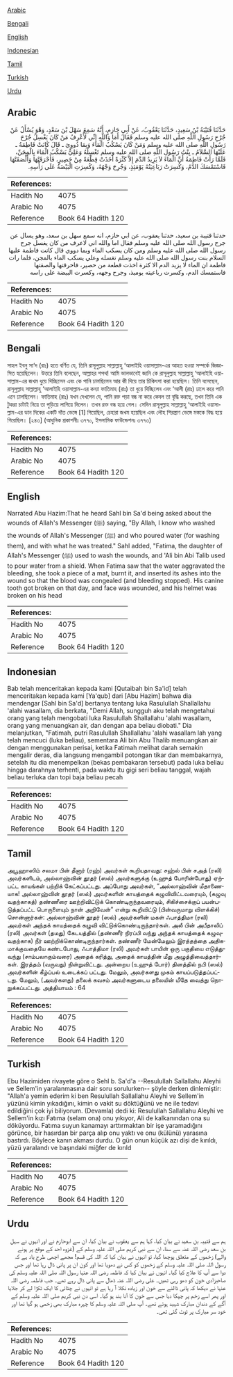 [Arabic](#arabic)

[Bengali](#bengali)

[English](#english)

[Indonesian](#indonesian)

[Tamil](#tamil)

[Turkish](#turkish)

[Urdu](#urdu)

## Arabic


<div dir="rtl" lang="ar" style={{fontSize:'larger',backgroundColor:'#f8f9fa',padding:20}}>
حَدَّثَنَا قُتَيْبَةُ بْنُ سَعِيدٍ، حَدَّثَنَا يَعْقُوبُ، عَنْ أَبِي حَازِمٍ، أَنَّهُ سَمِعَ سَهْلَ بْنَ سَعْدٍ، وَهْوَ يُسْأَلُ عَنْ جُرْحِ رَسُولِ اللَّهِ صلى الله عليه وسلم فَقَالَ أَمَا وَاللَّهِ إِنِّي لأَعْرِفُ مَنْ كَانَ يَغْسِلُ جُرْحَ رَسُولِ اللَّهِ صلى الله عليه وسلم وَمَنْ كَانَ يَسْكُبُ الْمَاءَ وَبِمَا دُووِيَ ـ قَالَ كَانَتْ فَاطِمَةُ ـ عَلَيْهَا السَّلاَمُ ـ بِنْتُ رَسُولِ اللَّهِ صلى الله عليه وسلم تَغْسِلُهُ وَعَلِيٌّ يَسْكُبُ الْمَاءَ بِالْمِجَنِّ، فَلَمَّا رَأَتْ فَاطِمَةُ أَنَّ الْمَاءَ لاَ يَزِيدُ الدَّمَ إِلاَّ كَثْرَةً أَخَذَتْ قِطْعَةً مِنْ حَصِيرٍ، فَأَحْرَقَتْهَا وَأَلْصَقَتْهَا فَاسْتَمْسَكَ الدَّمُ، وَكُسِرَتْ رَبَاعِيَتُهُ يَوْمَئِذٍ، وَجُرِحَ وَجْهُهُ، وَكُسِرَتِ الْبَيْضَةُ عَلَى رَأْسِهِ‏.‏
</div>
<div style={{backgroundColor:'#f8f9fa',padding:20, marginBottom: 10}}><table> <thead> <tr> <th>References:</th> <th></th> </tr> </thead> <tbody><tr><td>Hadith No</td><td>4075</td></tr><tr><td>Arabic No</td><td>4075</td></tr><tr><td>Reference</td><td>Book 64 Hadith 120</td></tr></tbody></table></div>


<div dir="rtl" lang="ar" style={{fontSize:'larger',backgroundColor:'#f8f9fa',padding:20}}>
حدثنا قتيبة بن سعيد، حدثنا يعقوب، عن ابي حازم، انه سمع سهل بن سعد، وهو يسال عن جرح رسول الله صلى الله عليه وسلم فقال اما والله اني لاعرف من كان يغسل جرح رسول الله صلى الله عليه وسلم ومن كان يسكب الماء وبما دووي قال كانت فاطمة عليها السلام بنت رسول الله صلى الله عليه وسلم تغسله وعلي يسكب الماء بالمجن، فلما رات فاطمة ان الماء لا يزيد الدم الا كثرة اخذت قطعة من حصير، فاحرقتها والصقتها فاستمسك الدم، وكسرت رباعيته يوميذ، وجرح وجهه، وكسرت البيضة على راسه
</div>
<div style={{backgroundColor:'#f8f9fa',padding:20, marginBottom: 10}}><table> <thead> <tr> <th>References:</th> <th></th> </tr> </thead> <tbody><tr><td>Hadith No</td><td>4075</td></tr><tr><td>Arabic No</td><td>4075</td></tr><tr><td>Reference</td><td>Book 64 Hadith 120</td></tr></tbody></table></div>

## Bengali


<div dir="ltr" lang="bn" style={{fontSize:'larger',backgroundColor:'#f8f9fa',padding:20}}>
সাহল ইবনু সা‘দ (রাঃ) হতে বর্ণিত যে, তিনি রাসূলুল্লাহ সাল্লাল্লাহু ‘আলাইহি ওয়াসাল্লাম-এর আহত হওয়া সম্পর্কে জিজ্ঞাসিত হয়েছিলেন। উত্তরে তিনি বলেছেন, আল্লাহর শপথ! আমি ভালভাবেই জানি কে রাসূলুল্লাহ সাল্লাল্লাহু ‘আলাইহি ওয়াসাল্লাম-এর জখম ধুয়ে দিচ্ছিলেন এবং কে পানি ঢালছিলেন আর কী দিয়ে তার চিকিৎসা করা হয়েছিল। তিনি বলেছেন, রাসূলুল্লাহ সাল্লাল্লাহু ‘আলাইহি ওয়াসাল্লাম-এর কন্যা ফাতিমাহ (রাঃ) তা ধুয়ে দিচ্ছিলেন এবং ‘আলী (রাঃ) ঢালে করে পানি এনে ঢালছিলেন। ফাতিমাহ (রাঃ) যখন দেখলেন যে, পানি রক্ত পড়া বন্ধ না করে কেবল তা বৃদ্ধি করছে, তখন তিনি এক টুকরা চাটাই নিয়ে তা পুড়িয়ে লাগিয়ে দিলেন। তখন রক্ত বন্ধ হয়ে গেল। সেদিন রাসূলুল্লাহ সাল্লাল্লাহু ‘আলাইহি ওয়াসাল্লাম-এর ডান দিকের একটি দাঁত ভেঙ্গে [1] গিয়েছিল, চেহারা জখম হয়েছিল এবং লৌহ শিরস্ত্রাণ ভেঙ্গে মস্তকে বিদ্ধ হয়ে গিয়েছিল। [২৪৩] (আধুনিক প্রকাশনীঃ ৩৭৭০, ইসলামিক ফাউন্ডেশনঃ ৩৭৭৩)
</div>
<div style={{backgroundColor:'#f8f9fa',padding:20, marginBottom: 10}}><table> <thead> <tr> <th>References:</th> <th></th> </tr> </thead> <tbody><tr><td>Hadith No</td><td>4075</td></tr><tr><td>Arabic No</td><td>4075</td></tr><tr><td>Reference</td><td>Book 64 Hadith 120</td></tr></tbody></table></div>

## English


<div dir="ltr" lang="en" style={{fontSize:'larger',backgroundColor:'#f8f9fa',padding:20}}>
Narrated Abu Hazim:That he heard Sahl bin Sa'd being asked about the wounds of Allah's Messenger (ﷺ) saying, "By Allah, I know who washed the wounds of Allah's Messenger (ﷺ) and who poured water (for washing them), and with what he was treated." Sahl added, "Fatima, the daughter of Allah's Messenger (ﷺ) used to wash the wounds, and 'Ali bin Abi Talib used to pour water from a shield. When Fatima saw that the water aggravated the bleeding, she took a piece of a mat, burnt it, and inserted its ashes into the wound so that the blood was congealed (and bleeding stopped). His canine tooth got broken on that day, and face was wounded, and his helmet was broken on his head
</div>
<div style={{backgroundColor:'#f8f9fa',padding:20, marginBottom: 10}}><table> <thead> <tr> <th>References:</th> <th></th> </tr> </thead> <tbody><tr><td>Hadith No</td><td>4075</td></tr><tr><td>Arabic No</td><td>4075</td></tr><tr><td>Reference</td><td>Book 64 Hadith 120</td></tr></tbody></table></div>

## Indonesian


<div dir="ltr" lang="id" style={{fontSize:'larger',backgroundColor:'#f8f9fa',padding:20}}>
Bab telah menceritakan kepada kami [Qutaibah bin Sa'id] telah menceritakan kepada kami [Ya'qub] dari [Abu Hazim] bahwa dia mendengar [Sahl bin Sa'd] bertanya tentang luka Rasulullah Shallallahu 'alahi wasallam, dia berkata, "Demi Allah, sungguh aku telah mengetahui orang yang telah mengobati luka Rasulullah Shallallahu 'alahi wasallam, orang yang menuangkan air, dan dengan apa beliau diobati." Dia melanjutkan, "Fatimah, putri Rasulullah Shallallahu 'alahi wasallam lah yang telah mencuci (luka beliau), sementara Ali bin Abu Thalib menuangkan air dengan menggunakan perisai, ketika Fatimah melihat darah semakin mengalir deras, dia langsung mengambil potongan tikar dan membakarnya, setelah itu dia menempelkan (bekas pembakaran tersebut) pada luka beliau hingga darahnya terhenti, pada waktu itu gigi seri beliau tanggal, wajah beliau terluka dan topi baja beliau pecah
</div>
<div style={{backgroundColor:'#f8f9fa',padding:20, marginBottom: 10}}><table> <thead> <tr> <th>References:</th> <th></th> </tr> </thead> <tbody><tr><td>Hadith No</td><td>4075</td></tr><tr><td>Arabic No</td><td>4075</td></tr><tr><td>Reference</td><td>Book 64 Hadith 120</td></tr></tbody></table></div>

## Tamil


<div dir="ltr" lang="ta" style={{fontSize:'larger',backgroundColor:'#f8f9fa',padding:20}}>
அபூஹாஸிம் சலமா பின் தீனார் (ரஹ்) அவர்கள் கூறியதாவது: சஹ்ல் பின் சஅத் (ரலி) அவர்களிடம், அல்லாஹ்வின் தூதர் (ஸல்) அவர்களுக்கு (உஹுத் போரின்போது) ஏற்பட்ட காயங்கள் பற்றிக் கேட்கப்பட்டது. அப்போது அவர்கள், “அல்லாஹ்வின் மீதாணையாக! அல்லாஹ்வின் தூதர் (ஸல்) அவர்களின் காயத்தைக் கழுவிவிட்டவரையும், (கழுவு வதற்காகத்) தண்ணீரை ஊற்றிவிட்டுக் கொண்டிருந்தவரையும், சிகிச்சைக்குப் பயன்படுத்தப்பட்ட பொருளையும் நான் அறிவேன்” என்று கூறிவிட்டு (பின்வருமாறு விளக்கிச்) சொன்னார்கள்: அல்லாஹ்வின் தூதர் (ஸல்) அவர்களின் மகள் ஃபாத்திமா (ரலி) அவர்கள் அந்தக் காயத்தைக் கழுவி விட்டுக்கொண்டிருந்தார்கள். அலீ பின் அபீதாலிப் (ரலி) அவர்கள் (தமது) கேடயத்தில் (தண்ணீர் நிரப்பி வந்து அந்தக் காயத்தைக் கழுவுவதற்காக) நீர் ஊற்றிக்கொண்டிருந்தார்கள். தண்ணீர் மேன்மேலும் இரத்தத்தை அதிகமாக்குவதையே கண்டபோது, ஃபாத்திமா (ரலி) அவர்கள் பாயின் ஒரு பகுதியை எடுத்துவந்து (சாம்பலாகும்வரை) அதைக் கரித்து, அதைக் காயத்தின் மீது அழுத்திவைத்தார்கள். இரத்தம் (வருவது) நின்றுவிட்டது. அன்றைய (உஹுத் போர்) தினத்தில் நபி (ஸல்) அவர்களின் கீழ்ப்பல் உடைக்கப் பட்டது. மேலும், அவர்களது முகம் காயப்படுத்தப்பட்டது. மேலும், (அவர்களது) தலைக் கவசம் அவர்களுடைய தலையின் மீதே வைத்து நொறுக்கப்பட்டது. அத்தியாயம் : 64
</div>
<div style={{backgroundColor:'#f8f9fa',padding:20, marginBottom: 10}}><table> <thead> <tr> <th>References:</th> <th></th> </tr> </thead> <tbody><tr><td>Hadith No</td><td>4075</td></tr><tr><td>Arabic No</td><td>4075</td></tr><tr><td>Reference</td><td>Book 64 Hadith 120</td></tr></tbody></table></div>

## Turkish


<div dir="ltr" lang="tr" style={{fontSize:'larger',backgroundColor:'#f8f9fa',padding:20}}>
Ebu Hazimiden rivayete göre o Sehl b. Sa'd'a --Resulullah Sallallahu Aleyhi ve Sellem'in yaralanmasına dair soru sorulurken-- şöyle derken dinlemiştir: "Allah'a yemin ederim ki ben Resulullah Sallallahu Aleyhi ve Sellem'in yüzünü kimin yıkadığını, kimin o vakit su döktüğünü ve ne ile tedavi edildiğini çok iyi biliyorum. (Devamla) dedi ki: Resulullah Sallallahu Aleyhi ve Sellem'in kızı Fatıma (selam ona) onu yıkıyor, Ali de kalkanından ona su döküyordu. Fatıma suyun kanamayı arttırmaktan bir işe yaramadığını görünce, bir hasırdan bir parça alıp onu yaktı ve onu (külünü) yarasına bastırdı. Böylece kanın akması durdu. O gün onun küçük azı dişi de kırıldı, yüzü yaralandı ve başındaki miğfer de kırıld
</div>
<div style={{backgroundColor:'#f8f9fa',padding:20, marginBottom: 10}}><table> <thead> <tr> <th>References:</th> <th></th> </tr> </thead> <tbody><tr><td>Hadith No</td><td>4075</td></tr><tr><td>Arabic No</td><td>4075</td></tr><tr><td>Reference</td><td>Book 64 Hadith 120</td></tr></tbody></table></div>

## Urdu


<div dir="rtl" lang="ur" style={{fontSize:'larger',backgroundColor:'#f8f9fa',padding:20}}>
ہم سے قتیبہ بن سعید نے بیان کیا، کہا ہم سے یعقوب نے بیان کیا، ان سے ابوحازم نے اور انہوں نے سہل بن سعد رضی اللہ عنہ سے سنا، ان سے نبی کریم صلی اللہ علیہ وسلم کے (غزوہ احد کے موقع پر ہونے والے) زخموں کے متعلق پوچھا گیا، تو انہوں نے بیان کیا کہ اللہ کی قسم! مجھے اچھی طرح یاد ہے کہ رسول اللہ صلی اللہ علیہ وسلم کے زخموں کو کس نے دھویا تھا اور کون ان پر پانی ڈال رہا تھا اور جس دوا سے آپ کا علاج کیا گیا۔ انہوں نے بیان کیا کہ فاطمہ رضی اللہ عنہا رسول اللہ صلی اللہ علیہ وسلم کی صاحبزادی خون کو دھو رہی تھیں۔ علی رضی اللہ عنہ ڈھال سے پانی ڈال رہے تھے۔ جب فاطمہ رضی اللہ عنہا نے دیکھا کہ پانی ڈالنے سے خون اور زیادہ نکلا آ رہا ہے تو انہوں نے چٹائی کا ایک ٹکڑا لے کر جلایا اور پھر اسے زخم پر چپکا دیا جس سے خون کا آنا بند ہو گیا۔ اسی دن نبی کریم صلی اللہ علیہ وسلم کے آگے کے دندان مبارک شہید ہوئے تھے۔ آپ صلی اللہ علیہ وسلم کا چہرہ مبارک بھی زخمی ہو گیا تھا اور خود سر مبارک پر ٹوٹ گئی تھی۔
</div>
<div style={{backgroundColor:'#f8f9fa',padding:20, marginBottom: 10}}><table> <thead> <tr> <th>References:</th> <th></th> </tr> </thead> <tbody><tr><td>Hadith No</td><td>4075</td></tr><tr><td>Arabic No</td><td>4075</td></tr><tr><td>Reference</td><td>Book 64 Hadith 120</td></tr></tbody></table></div>